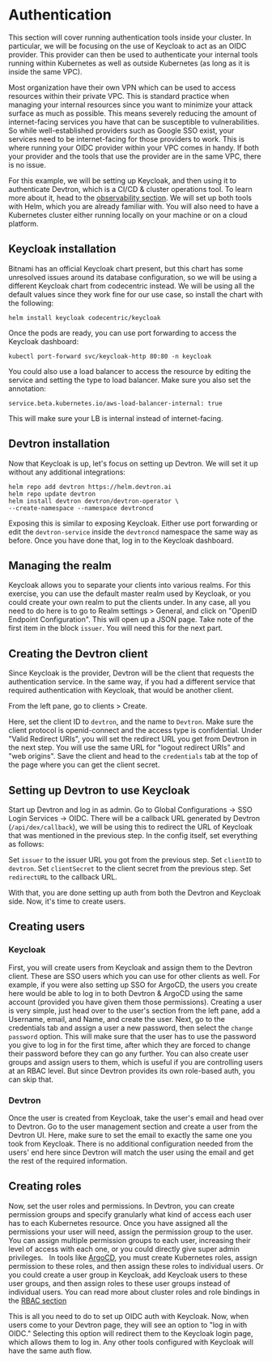 # Authentication

This section will cover running authentication tools inside your cluster. In particular, we will be focusing on the use of Keycloak to act as an OIDC provider. This provider can then be used to authenticate your internal tools running within Kubernetes as well as outside Kubernetes (as long as it is inside the same VPC).

Most organization have their own VPN which can be used to access resources within their private VPC. This is standard practice when managing your internal resources since you want to minimize your attack surface as much as possible. This means severely reducing the amount of internet-facing services you have that can be susceptible to vulnerabilities. So while well-established providers such as Google SSO exist, your services need to be internet-facing for those providers to work. This is where running your OIDC provider within your VPC comes in handy. If both your provider and the tools that use the provider are in the same VPC, there is no issue.

For this example, we will be setting up Keycloak, and then using it to authenticate Devtron, which is a CI/CD & cluster operations tool. To learn more about it, head to the [observability section](../Observability101/observability.md). We will set up both tools with Helm, which you are already familiar with. You will also need to have a Kubernetes cluster either running locally on your machine or on a cloud platform.

## Keycloak installation

Bitnami has an official Keycloak chart present, but this chart has some unresolved issues around its database configuration, so we will be using a different Keycloak chart from codecentric instead. We will be using all the default values since they work fine for our use case, so install the chart with the following:

```
helm install keycloak codecentric/keycloak
```

Once the pods are ready, you can use port forwarding to access the Keycloak dashboard:

```
kubectl port-forward svc/keycloak-http 80:80 -n keycloak
```

You could also use a load balancer to access the resource by editing the service and setting the type to load balancer. Make sure you also set the annotation:

```
service.beta.kubernetes.io/aws-load-balancer-internal: true
```

This will make sure your LB is internal instead of internet-facing.

## Devtron installation

Now that Keycloak is up, let's focus on setting up Devtron. We will set it up without any additional integrations:

```
helm repo add devtron https://helm.devtron.ai
helm repo update devtron
helm install devtron devtron/devtron-operator \
--create-namespace --namespace devtroncd
```

Exposing this is similar to exposing Keycloak. Either use port forwarding or edit the `devtron-service` inside the `devtroncd` namespace the same way as before. Once you have done that, log in to the Keycloak dashboard.

## Managing the realm

Keycloak allows you to separate your clients into various realms. For this exercise, you can use the default master realm used by Keycloak, or you could create your own realm to put the clients under. In any case, all you need to do here is to go to Realm settings > General, and click on "OpenID Endpoint Configuration". This will open up a JSON page. Take note of the first item in the block `issuer`. You will need this for the next part.

## Creating the Devtron client

Since Keycloak is the provider, Devtron will be the client that requests the authentication service. In the same way, if you had a different service that required authentication with Keycloak, that would be another client. 

From the left pane, go to clients > Create.

Here, set the client ID to `devtron`, and the name to `Devtron`. Make sure the client protocol is openid-connect and the access type is confidential. Under "Valid Redirect URIs", you will set the redirect URL you get from Devtron in the next step. You will use the same URL for "logout redirect URIs" and "web origins". Save the client and head to the `credentials` tab at the top of the page where you can get the client secret. 

## Setting up Devtron to use Keycloak

Start up Devtron and log in as admin. Go to Global Configurations → SSO Login Services → OIDC. There will be a callback URL generated by Devtron (`/api/dex/callback`), we will be using this to redirect the URL of Keycloak that was mentioned in the previous step. In the config itself, set everything as follows:

Set `issuer` to the issuer URL you got from the previous step.
Set `clientID` to `devtron`.
Set `clientSecret` to the client secret from the previous step.
Set `redirectURL` to the callback URL.

With that, you are done setting up auth from both the Devtron and Keycloak side. Now, it's time to create users.

## Creating users
### Keycloak

First, you will create users from Keycloak and assign them to the Devtron client. These are SSO users which you can use for other clients as well. For example, if you were also setting up SSO for ArgoCD, the users you create here would be able to log in to both Devtron & ArgoCD using the same account (provided you have given them those permissions). Creating a user is very simple, just head over to the user's section from the left pane, add a Username, email, and Name, and create the user. Next, go to the credentials tab and assign a user a new password, then select the `change password` option. This will make sure that the user has to use the password you give to log in for the first time, after which they are forced to change their password before they can go any further. You can also create user groups and assign users to them, which is useful if you are controlling users at an RBAC level. But since Devtron provides its own role-based auth, you can skip that.

### Devtron

Once the user is created from Keycloak, take the user's email and head over to Devtron. Go to the user management section and create a user from the Devtron UI. Here, make sure to set the email to exactly the same one you took from Keycloak. There is no additional configuration needed from the users' end here since Devtron will match the user using the email and get the rest of the required information.

## Creating roles

Now, set the user roles and permissions. In Devtron, you can create permission groups and specify granularly what kind of access each user has to each Kubernetes resource. Once you have assigned all the permissions your user will need, assign the permission group to the user. You can assign multiple permission groups to each user, increasing their level of access with each one, or you could directly give super admin privileges.
  
In tools like [ArgoCD](../GitOps101/argocd.md), you must create Kubernetes roles, assign permission to these roles, and then assign these roles to individual users. Or you could create a user group in Keycloak, add Keycloak users to these user groups, and then assign roles to these user groups instead of individual users. You can read more about cluster roles and role bindings in the [RBAC section](../RBAC101/README.md)

This is all you need to do to set up OIDC auth with Keycloak. Now, when users come to your Devtron page, they will see an option to "log in with OIDC." Selecting this option will redirect them to the Keycloak login page, which allows them to log in. Any other tools configured with Keycloak will have the same auth flow.